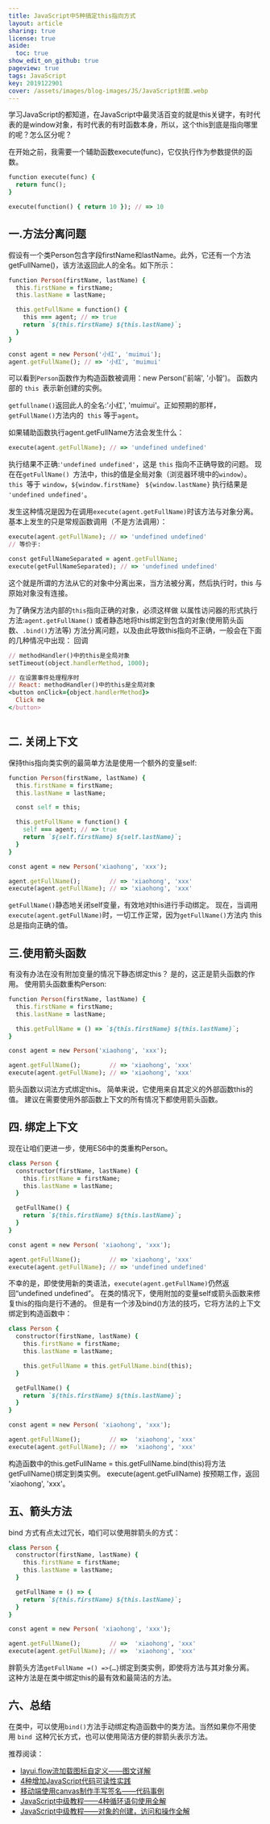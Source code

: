 ```yaml
---
title: JavaScript中5种搞定this指向方式
layout: article
sharing: true
license: true
aside:
  toc: true
show_edit_on_github: true
pageview: true
tags: JavaScript
key: 2019122901
cover: /assets/images/blog-images/JS/JavaScript封面.webp
---
```



学习JavaScript的都知道，在JavaScript中最灵活百变的就是this关键字，有时代表的是window对象，有时代表的有时函数本身，所以，这个this到底是指向哪里的呢？怎么区分呢？

在开始之前，我需要一个辅助函数execute(func)，它仅执行作为参数提供的函数。
```ruby
function execute(func) {
  return func();
}

execute(function() { return 10 }); // => 10
```

## 一.方法分离问题

假设有一个类Person包含字段firstName和lastName。此外，它还有一个方法getFullName()，该方法返回此人的全名。如下所示：
```ruby
function Person(firstName, lastName) {
  this.firstName = firstName;
  this.lastName = lastName;

  this.getFullName = function() {
    this === agent; // => true
    return `${this.firstName} ${this.lastName}`;
  }
}

const agent = new Person('小红', 'muimui');
agent.getFullName(); // => '小红', 'muimui'
```
可以看到`Person`函数作为构造函数被调用：new Person('前端', '小智')。 函数内部的 `this `表示新创建的实例。

`getfullname()`返回此人的全名:'小红', 'muimui'。正如预期的那样，`getFullName()`方法内的` this` 等于`agent`。


如果辅助函数执行agent.getFullName方法会发生什么：

```ruby
execute(agent.getFullName); // => 'undefined undefined'
```
执行结果不正确:`'undefined undefined'`，这是 `this` 指向不正确导致的问题。
现在在`getFullName() `方法中，this的值是全局对象（浏览器环境中的` window `）。 `this `等于 `window`，`${window.firstName} ` `${window.lastName}` 执行结果是` 'undefined undefined'`。


发生这种情况是因为在调用`execute(agent.getFullName)`时该方法与对象分离。 基本上发生的只是常规函数调用（不是方法调用）：
```ruby
execute(agent.getFullName); // => 'undefined undefined'
// 等价于:

const getFullNameSeparated = agent.getFullName;
execute(getFullNameSeparated); // => 'undefined undefined'
```

这个就是所谓的方法从它的对象中分离出来，当方法被分离，然后执行时，this 与原始对象没有连接。


为了确保方法内部的`this`指向正确的对象，必须这样做
以属性访问器的形式执行方法:`agent.getFullName()`
或者静态地将this绑定到包含的对象(使用箭头函数、`.bind()`方法等)
方法分离问题，以及由此导致this指向不正确，一般会在下面的几种情况中出现：
回调

```ruby
// methodHandler()中的this是全局对象
setTimeout(object.handlerMethod, 1000);

// 在设置事件处理程序时
// React: methodHandler()中的this是全局对象
<button onClick={object.handlerMethod}>
  Click me
</button>



```

## 二.  关闭上下文

保持this指向类实例的最简单方法是使用一个额外的变量self:

```ruby
function Person(firstName, lastName) {
  this.firstName = firstName;
  this.lastName = lastName;

  const self = this;

  this.getFullName = function() {
    self === agent; // => true
    return `${self.firstName} ${self.lastName}`;
  }
}

const agent = new Person('xiaohong', 'xxx');

agent.getFullName();        // => 'xiaohong', 'xxx'
execute(agent.getFullName); // => 'xiaohong', 'xxx'

```
`getFullName()`静态地关闭self变量，有效地对this进行手动绑定。
现在，当调用`execute(agent.getFullName)`时，一切工作正常，因为`getFullName()`方法内 this 总是指向正确的值。



## 三.使用箭头函数

有没有办法在没有附加变量的情况下静态绑定this？ 是的，这正是箭头函数的作用。
使用箭头函数重构Person:
```ruby
function Person(firstName, lastName) {
  this.firstName = firstName;
  this.lastName = lastName;

  this.getFullName = () => `${this.firstName} ${this.lastName}`;
}

const agent = new Person('xiaohong', 'xxx');

agent.getFullName();        // => 'xiaohong', 'xxx'
execute(agent.getFullName); // => 'xiaohong', 'xxx'

```
箭头函数以词法方式绑定this。 简单来说，它使用来自其定义的外部函数this的值。
建议在需要使用外部函数上下文的所有情况下都使用箭头函数。

## 四. 绑定上下文

现在让咱们更进一步，使用ES6中的类重构Person。

```ruby
class Person {
  constructor(firstName, lastName) {
    this.firstName = firstName;
    this.lastName = lastName;
  }

  getFullName() {
    return `${this.firstName} ${this.lastName}`;
  }
}

const agent = new Person( 'xiaohong', 'xxx');

agent.getFullName();        // => 'xiaohong', 'xxx'
execute(agent.getFullName); // => 'undefined undefined'

```
不幸的是，即使使用新的类语法，`execute(agent.getFullName)`仍然返回“undefined undefined”。
在类的情况下，使用附加的变量self或箭头函数来修复this的指向是行不通的。
但是有一个涉及bind()方法的技巧，它将方法的上下文绑定到构造函数中：

```ruby
class Person {
  constructor(firstName, lastName) {
    this.firstName = firstName;
    this.lastName = lastName;

    this.getFullName = this.getFullName.bind(this);
  }

  getFullName() {
    return `${this.firstName} ${this.lastName}`;
  }
}

const agent = new Person( 'xiaohong', 'xxx');

agent.getFullName();        // =>  'xiaohong', 'xxx'
execute(agent.getFullName); // =>  'xiaohong', 'xxx'

```
构造函数中的this.getFullName = this.getFullName.bind(this)将方法getFullName()绑定到类实例。
execute(agent.getFullName) 按预期工作，返回 'xiaohong', 'xxx'。


## 五、箭头方法

bind 方式有点太过冗长，咱们可以使用胖箭头的方式：
```ruby
class Person {
  constructor(firstName, lastName) {
    this.firstName = firstName;
    this.lastName = lastName;
  }

  getFullName = () => {
    return `${this.firstName} ${this.lastName}`;
  }
}

const agent = new Person( 'xiaohong', 'xxx');

agent.getFullName();        // =>  'xiaohong', 'xxx'
execute(agent.getFullName); // =>  'xiaohong', 'xxx'
```

胖箭头方法`getFullName =() =>{…}`绑定到类实例，即使将方法与其对象分离。
这种方法是在类中绑定this的最有效和最简洁的方法。



## 六、总结

在类中，可以使用`bind()`方法手动绑定构造函数中的类方法。当然如果你不用使用 `bind `这种冗长方式，也可以使用简洁方便的胖箭头表示方法。



推荐阅读：

- [layui.flow流加载图标自定义——图文详解](https://muitlog.com/2019/12/28/2019122801.html)
- [4种增加JavaScript代码可读性实践](https://muitlog.com/2019/12/26/2019122601.html)
- [移动端使用canvas制作手写签名——代码事例](https://muitlog.com/2019/12/21/2019122103.html)
- [JavaScript中级教程——4种循环语句使用全解](https://muitlog.com/2019/12/20/JavaScript循环语句.html)
- [JavaScript中级教程——对象的创建，访问和操作全解](https://muitlog.com/2019/12/20/JavaScript-object全解.html)
